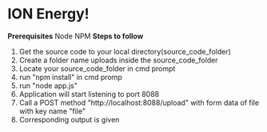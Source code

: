 # ION Energy!

**Prerequisites**
Node
NPM
**Steps to follow**

 1. Get the source code to your local directory(source_code_folder)
 2. Create a folder name uploads inside the source_code_folder 
 2. Locate your source_code_folder in cmd prompt
 3. run "npm install" in cmd promp
 4. run "node app.js"
 5. Application will start listening to port 8088
 6. Call a POST method "http://localhost:8088/upload" with form data of file with key name "file"
 7. Corresponding output is given
